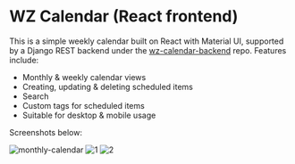 # WZ Calendar (React frontend)
This is a simple weekly calendar built on React with Material UI, supported by a Django REST backend under the [wz-calendar-backend](https://github.com/yeoweizheng/wz-calendar-backend) repo. Features include:
- Monthly & weekly calendar views
- Creating, updating & deleting scheduled items
- Search
- Custom tags for scheduled items
- Suitable for desktop & mobile usage

Screenshots below:

![monthly-calendar](https://github.com/yeoweizheng/wz-calendar-frontend/assets/30838747/3ae71799-8d80-4bd1-863a-55662aa26269)
![1](https://user-images.githubusercontent.com/30838747/235465726-c69a48c9-0f98-4300-b60e-bfece0a3fa91.jpg)
![2](https://user-images.githubusercontent.com/30838747/235465736-e4cbcbc2-9d7e-463e-bb2f-725b6b157c7a.jpg)
